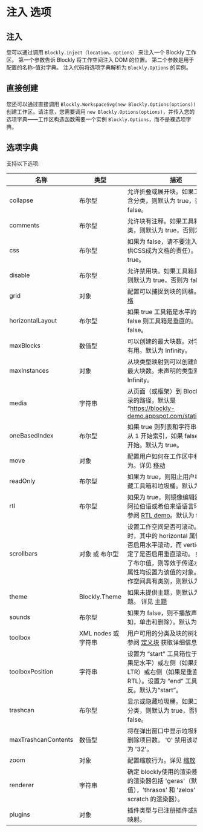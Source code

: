# 注入 选项

## 注入

您可以通过调用 `Blockly.inject（location，options）` 来注入一个 Blockly 工作区。 第一个参数告诉 Blockly 将工作空间注入 DOM 的位置。 第二个参数是用于配置的名称-值对字典。 注入代码将选项字典解析为 `Blockly.Options` 的实例。

## 直接创建

您还可以通过直接调用 `Blockly.WorkspaceSvg(new Blockly.Options(options))` 创建工作区。请注意，您需要调用 `new Blockly.Options(options)`，并传入您的选项字典——工作区构造函数需要一个实例 `Blockly.Options`，而不是裸选项字典。

## 选项字典

支持以下选项:

| 名称 | 类型 | 描述 |
| --- | --- | -----|
| collapse | 布尔型 | 允许折叠或展开块。如果工具箱具包含分类，则默认为 true，否则为 false。 |
| comments | 布尔型 | 允许块有注释。如果工具箱具包含分类，则默认为 true，否则为 false。 |
| css | 布尔型 | 如果为 false，请不要注入 CSS（提供CSS成为文档的责任）。默认为 true。 |
| disable | 布尔型 | 允许禁用块。如果工具箱具有类别，则默认为 true，否则为 false。 |
| grid | 对象 | 配置可以捕捉到块的网格。详见 [网格](/guides/configure/grid) |
| horizontalLayout | 布尔型 | 如果 true 工具箱是水平的，如果 false 则工具箱是垂直的。默认为 false。 |
| maxBlocks | 数值型 | 可以创建的最大块数。对学生练习很有用。默认为 Infinity。 |
| maxInstances | 对象 | 从块类型映射到可以创建的该类型的最大块数。未声明的类型默认为 Infinity。 |
| media | 字符串 | 从页面（或框架）到 Blockly 媒体目录的路径，默认是 “https://blockly-demo.appspot.com/static/media/” |
| oneBasedIndex | 布尔型 | 如果 true 则列表和字符串操作应该从 1 开始索引，如果 false 索引从 0 开始。默认为 true。 |
| move | 对象 | 配置用户如何在工作区中移动的行为。详见 [移动](/guides/configure/move) |
| readOnly | 布尔型 | 如果为 true，则阻止用户编辑。隐藏工具箱和垃圾桶。默认为 false。 |
| rtl | 布尔型 | 如果为 true，则镜像编辑器（对于阿拉伯语或希伯来语语言环境）。请参阅 [RTL demo](https://blockly-demo.appspot.com/static/demos/rtl/index.html)。默认为 false。 |
| scrollbars | 对象 或 布尔型 | 设置工作空间是否可滚动。使用对象时，其中的 horizontal 属性确定是否启用水平滚动，而 vertical 属性确定了是否启用垂直滚动。 如果传递了布尔值，则等效于传递水平和垂直属性均设置为该值的对象。 如果工作空间具有类别，则默认为 true。 |
| theme | Blockly.Theme | 如果未提供主题，则默认为经典主题。 详见 [主题](/guides/configure/themes) |
| sounds | 布尔型 | 如果为 false，则不播放声音（例如，单击和删除）。默认为 true。 |
| toolbox | XML nodes 或 字符串 | 用户可用的分类及块的树状结构。请参阅 [定义块](/guides/configure/toolbox) 获取详细信息。 |
| toolboxPosition | 字符串 | 设置为 “start” 工具箱位于顶部（如果是水平）或左侧（如果是垂直和 LTR）或右侧（如果是垂直和 RTL）。设置为 “end” 工具箱位相反。默认为“start”。 |
| trashcan | 布尔型 | 显示或隐藏垃圾桶。如果工具箱包含分类，则默认为 true，否则为 false。 |
| maxTrashcanContents | 数值型 | 将在弹出窗口中显示垃圾箱的最大已删除项目数。 '0' 禁用该功能。默认为 '32'。 |
| zoom | 对象 | 配置缩放行为。详见 [缩放](/guides/configure/zoom) |
| renderer | 字符串 | 确定 blockly使用的渲染器。 预打包的渲染器包括 'geras'（默认值），'thrasos' 和 'zelos' (类似 scratch 的渲染器）。 |
| plugins | 对象 | 插件类型与已注册插件或插件类名的映射。 |